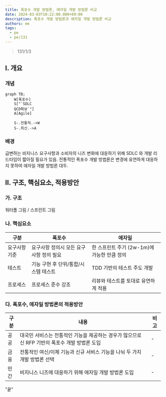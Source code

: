 ```yaml
---
title: 폭포수 개발 방법론, 애자일 개발 방법론 비교
date: 2024-03-03T10:22:00.000+09:00
description: 폭포수 개발 방법론과 애자일 개발 방법론 비교
authors: me
tags:
  - pe
  - pe/131
---
```


> 131/1/3

## I. 개요

### 개념

```mermaid
graph TB;
    W[폭포수]
    S["`SDLC
    QCD확보`"]
    A[Agile]

    S-.전통적.->W
    S-.최신.->A
```

### 배경

급변하는 비지니스 요구사항과 소비자의 니즈 변화에 대응하기 위해 SDLC 와 개발 리드타임이 짧아질 필요가 있음.
전통적인 폭포수 개발 방법론은 변경에 유연하게 대응하지 못하여 애자일 개발 방법론 대두.

## II. 구조, 핵심요소, 적용방안

### 가. 구조

워터폴 그림 / 스프린트 그림

### 나. 핵심요소

| 구분         | 폭포수                                  | 애자일                                      |
| ------------ | --------------------------------------- | ------------------------------------------- |
| 요구사항기준 | 요구사항 정의시 모든 요구사항 정의 필요 | 한 스프린트 주기 (2w-1m)에 가능한 만큼 정의 |
| 테스트       | 기능 구현 후 단위/통합/시스템 테스트    | TDD 기반의 테스트 주도 개발                 |
| 프로세스     | 프로세스 준수 강조                      | 리뷰와 테스트를 토대로 유연하게 적용        |

### 다. 폭포수, 애자일 방법론의 적용방안

| 구분 | 내용                                                                                           | 비고 |
| ---- | ---------------------------------------------------------------------------------------------- | ---- |
| 공공 | 대국민 서비스는 전통적인 기능을 제공하는 경우가 많으므로 신 RFP 기반의 폭포수 개발 방법론 도입 | -    |
| 금융 | 전통적인 여신/이체 기능과 신규 서비스 기능을 나눠 두 가지 개발 방법론 선택                     | -    |
| 민간 | 비지니스 니즈에 대응하기 위해 애자일 개발 방법론 도입                                          | -    |

"끝"
